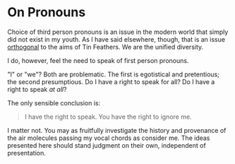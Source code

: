 # On Pronouns

Choice of third person pronouns is an issue in the modern world
that simply did not exist in my youth. As I have said elsewhere, though,
that is an issue
[orthogonal](https://github.com/tin-feather/TheTinFeather/blob/develop/book/TwoPrinciples.md)
to the aims of Tin Feathers. We are the unified diversity.

I do, however,  feel the need to speak of first person pronouns.


"I" or "we"? Both are problematic. The first is egotistical and
pretentious; the second presumptious. Do I have a right to speak for
all? Do I have a right to speak _at all_?


The only sensible conclusion is:
> I have the right to speak. You have the right to ignore me.


I matter not. You may as fruitfully investigate the history and
provenance of the air molecules passing my vocal chords as consider
me. The ideas presented here should stand judgment on their own,
independent of presentation.

